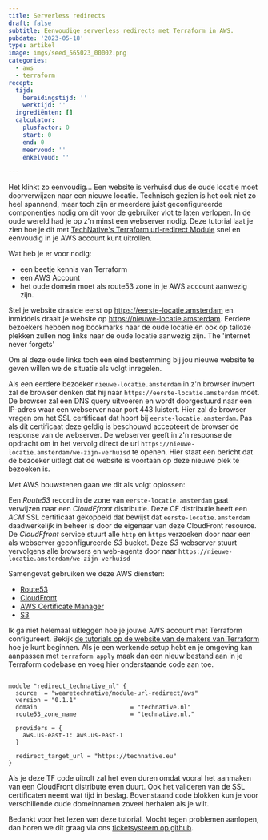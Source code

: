 ```yaml
---
title: Serverless redirects
draft: false
subtitle: Eenvoudige serverless redirects met Terraform in AWS.
pubdate: '2023-05-18'
type: artikel
image: imgs/seed_565023_00002.png
categories:
  - aws
  - terraform
recept:
  tijd:
    bereidingstijd: ''
    werktijd: ''
  ingrediënten: []
  calculator:
    plusfactor: 0
    start: 0
    end: 0
    meervoud: ''
    enkelvoud: ''

---
```


Het klinkt zo eenvoudig... Een website is verhuisd dus de oude locatie moet
doorverwijzen naar een nieuwe locatie. Technisch gezien is het ook niet zo heel
spannend, maar toch zijn er meerdere juist geconfigureerde componentjes nodig
om dit voor de gebruiker vlot te laten verlopen. In de oude wereld had je op
z'n minst een webserver nodig. Deze tutorial laat je zien hoe je dit met
[TechNative's Terraform url-redirect
Module](https://registry.terraform.io/modules/wearetechnative/module-url-redirect/aws/latest)
snel en eenvoudig in je AWS account kunt uitrollen.

Wat heb je er voor nodig:

- een beetje kennis van Terraform
- een AWS Account
- het oude domein moet als route53 zone in je AWS account aanwezig zijn.

Stel je website draaide eerst op https://eerste-locatie.amsterdam en inmiddels
draait je website op https://nieuwe-locatie.amsterdam. Eerdere bezoekers hebben
nog bookmarks naar de oude locatie en ook op talloze plekken zullen nog links
naar de oude locatie aanwezig zijn. The 'internet never forgets'

Om al deze oude links toch een eind bestemming bij jou nieuwe website te geven
willen we de situatie als volgt inregelen.

Als een eerdere bezoeker `nieuwe-locatie.amsterdam` in z'n browser invoert zal de
browser denken dat hij naar `https://eerste-locatie.amsterdam` moet. De browser
zal een DNS query uitvoeren en wordt doorgestuurd naar een IP-adres waar een
webserver naar port 443 luistert. Hier zal de browser vragen om het SSL
certificaat dat hoort bij `eerste-locatie.amsterdam`. Pas als dit certificaat
deze geldig is beschouwd accepteert de browser de response van de webserver. De
webserver geeft in z'n response de opdracht om in het vervolg direct de url
`https://nieuwe-locatie.amsterdam/we-zijn-verhuisd` te openen. Hier staat een
bericht dat de bezoeker uitlegt dat de website is voortaan op deze nieuwe plek
te bezoeken is.

Met AWS bouwstenen gaan we dit als volgt oplossen:

Een _Route53_ record in de zone van `eerste-locatie.amsterdam` gaat verwijzen
naar een _CloudFfront_ distributie. Deze CF distributie heeft een _ACM_ SSL
certificaat gekoppeld dat bewijst dat `eerste-locatie.amsterdam` daadwerkelijk
in beheer is door de eigenaar van deze CloudFront resource. De _CloudFfront_
service stuurt alle `http` en `https` verzoeken door naar een als webserver
geconfigureerde _S3_ bucket. Deze _S3_ webserver stuurt vervolgens alle
browsers en web-agents door naar
`https://nieuwe-locatie.amsterdam/we-zijn-verhuisd`

Samengevat gebruiken we deze AWS diensten:

- [Route53](https://aws.amazon.com/route53/)
- [CloudFront](https://aws.amazon.com/cloudfront/)
- [AWS Certificate Manager](https://aws.amazon.com/certificate-manager/)
- [S3](https://aws.amazon.com/s3/)

Ik ga niet helemaal uitleggen hoe je jouwe AWS account met Terraform
configureert. Bekijk [de tutorials op de website van de makers van
Terraform](https://developer.hashicorp.com/terraform/tutorials/aws-get-started)
hoe je kunt beginnen. Als je een werkende setup hebt en je omgeving kan
aanpassen met `terraform apply` maak dan een nieuw bestand aan in je Terraform
codebase en voeg hier onderstaande code aan toe.


```hcl

module "redirect_technative_nl" {
  source  = "wearetechnative/module-url-redirect/aws"
  version = "0.1.1"
  domain                          = "technative.nl"
  route53_zone_name               = "technative.nl."

  providers = {
    aws.us-east-1: aws.us-east-1
  }

  redirect_target_url = "https://technative.eu"
}
```

Als je deze TF code uitrolt zal het even duren omdat vooral het aanmaken van
een CloudFront distribute even duurt. Ook het valideren van de SSL certificaten
neemt wat tijd in beslag. Bovenstaand code blokken kun je voor
verschillende oude domeinnamen zoveel herhalen als je wilt.

Bedankt voor het lezen van deze tutorial. Mocht tegen problemen aanlopen, dan
horen we dit graag via ons [ticketsysteem op
github](https://github.com/wearetechnative/terraform-aws-module-url-redirect/issues).